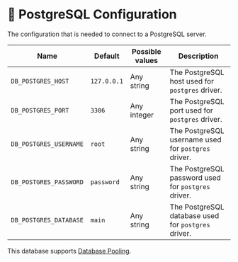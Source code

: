 # 🐘 PostgreSQL Configuration

The configuration that is needed to connect to a PostgreSQL server.

| Name                   | Default     | Possible values | Description                                         |
| ---------------------- | ----------- | --------------- | --------------------------------------------------- |
| `DB_POSTGRES_HOST`     | `127.0.0.1` | Any string      | The PostgreSQL host used for `postgres` driver.     |
| `DB_POSTGRES_PORT`     | `3306`      | Any integer     | The PostgreSQL port used for `postgres` driver.     |
| `DB_POSTGRES_USERNAME` | `root`      | Any string      | The PostgreSQL username used for `postgres` driver. |
| `DB_POSTGRES_PASSWORD` | `password`  | Any string      | The PostgreSQL password used for `postgres` driver. |
| `DB_POSTGRES_DATABASE` | `main`      | Any string      | The PostgreSQL database used for `postgres` driver. |

This database supports [Database Pooling](database-pooling.md).
